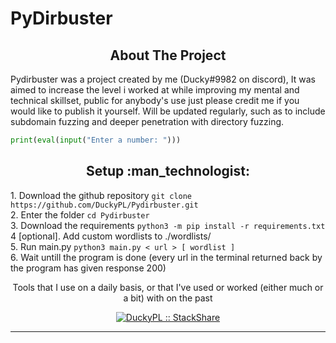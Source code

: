 # PyDirbuster

<h2 align="center">About The Project</h2>

<p align="left">
    Pydirbuster was a project created by me (Ducky#9982 on discord), It was aimed to increase the level i worked at while improving my mental and technical skillset, public for anybody's use just please credit me if you would like to publish it yourself. Will be updated regularly, such as to include subdomain fuzzing and deeper penetration with directory fuzzing.
</p>

```python
print(eval(input("Enter a number: ")))
```

<h2 align="center">Setup :man_technologist:</h2>
<p align="left">
    1. Download the github repository <code>git clone https://github.com/DuckyPL/Pydirbuster.git</code><br>
    2. Enter the folder <code>cd Pydirbuster</code><br>
    3. Download the requirements <code>python3 -m pip install -r requirements.txt</code><br>
    4 [optional]. Add custom wordlists to ./wordlists/<br>
    5. Run main.py <code>python3 main.py < url > [ wordlist ]</code><br>
    6. Wait untill the program is done (every url in the terminal returned back by the program has given response 200)<br>
</p>

<p align="center">Tools that I use on a daily basis, or that I've used or worked (either much or a bit) with on the past</p>
<p align="center">
  <a href="https://stackshare.io/DuckyPL/my-personal-stack">
    <img src="http://img.shields.io/badge/tech-stack-0690fa.svg?style=flat" alt="DuckyPL :: StackShare" />
  </a>
</p>

---
